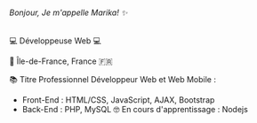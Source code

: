 ###### Bonjour, Je m'appelle Marika! ✨

💻 Développeuse Web 💻

📍 Île-de-France, France 🇫🇷

📚 Titre Professionnel Développeur Web et Web Mobile : 
- Front-End : HTML/CSS, JavaScript, AJAX, Bootstrap
- Back-End : PHP, MySQL
🤓 En cours d'apprentissage : Nodejs
